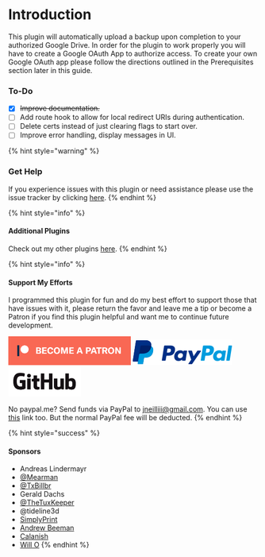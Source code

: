 # Introduction

This plugin will automatically upload a backup upon completion to your authorized Google Drive. In order for the plugin to work properly you will have to create a Google OAuth App to authorize access. To create your own Google OAuth app please follow the directions outlined in the Prerequisites section later in this guide.

### To-Do

* [x] ~~Improve documentation.~~  
* [ ] Add route hook to allow for local redirect URIs during authentication.
* [ ] Delete certs instead of just clearing flags to start over.
* [ ] Improve error handling, display messages in UI.

{% hint style="warning" %}
### Get Help

If you experience issues with this plugin or need assistance please use the issue tracker by clicking [here](https://github.com/jneilliii/OctoPrint-GoogleDriveBackup/issues).
{% endhint %}

{% hint style="info" %}
#### Additional Plugins

Check out my other plugins [here](https://plugins.octoprint.org/by_author/#jneilliii).
{% endhint %}

{% hint style="info" %}
#### Support My Efforts

I programmed this plugin for fun and do my best effort to support those that have issues with it, please return the favor and leave me a tip or become a Patron if you find this plugin helpful and want me to continue future development.

[![Patreon](.gitbook/assets/patreon-with-text-new.png)](https://www.patreon.com/jneilliii) [![paypal](.gitbook/assets/paypal-with-text.png)](https://paypal.me/jneilliii) [![](.gitbook/assets/github.png)](https://github.com/users/jneilliii/sponsorship) 

No paypal.me? Send funds via PayPal to jneilliii@gmail.com. You can use [this](https://www.paypal.com/cgi-bin/webscr?cmd=_xclick&business=jneilliii@gmail.com) link too. But the normal PayPal fee will be deducted.
{% endhint %}

{% hint style="success" %}
#### Sponsors

* Andreas Lindermayr
* [@Mearman](https://github.com/Mearman)
* [@TxBillbr](https://github.com/TxBillbr)
* Gerald Dachs
* [@TheTuxKeeper](https://github.com/thetuxkeeper)
* @tideline3d
* [SimplyPrint](https://simplyprint.dk/)
* [Andrew Beeman](https://github.com/Kiendeleo)
* [Calanish](https://github.com/calanish)
* [Will O](https://github.com/4wrxb)
{% endhint %}





